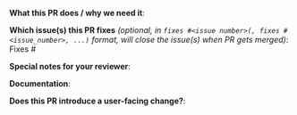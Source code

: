 **What this PR does / why we need it**:

**Which issue(s) this PR fixes** *(optional, in `fixes #<issue number>(, fixes #<issue_number>, ...)` format, will close the issue(s) when PR gets merged)*:
Fixes #

**Special notes for your reviewer**:

**Documentation**:
<!-- Add links to the related documentation changes related to this pull request. E.g. the link to the kubermatic/docs pullrequest. -->

**Does this PR introduce a user-facing change?**:
<!--  Write your release note:
1. Enter your extended release note in the below block. If the PR requires additional action from users switching to the new release, include the string "action required".
2. If  no release note is required, just write "NONE".
-->
```release-note
```
